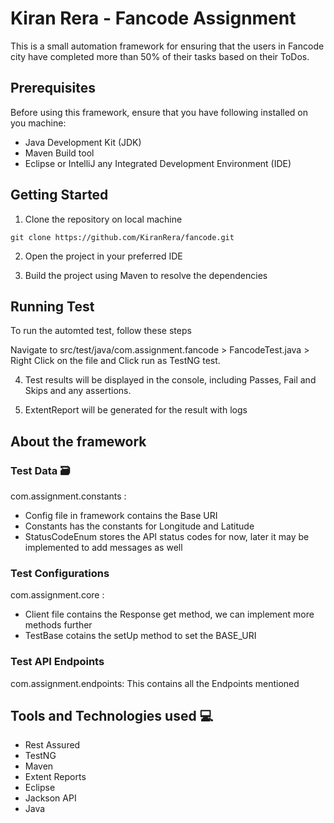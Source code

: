 
# Kiran Rera -  Fancode Assignment

This is a small automation framework for ensuring that the users in Fancode city have completed more than 50% of their tasks based on their ToDos.

## Prerequisites
Before using this framework, ensure that you have following installed on you machine:

* Java Development Kit (JDK)
* Maven Build tool
* Eclipse or IntelliJ any Integrated Development Environment (IDE) 

## Getting Started 


1. Clone the repository on local machine
  ```console
git clone https://github.com/KiranRera/fancode.git
```
2. Open the project in your preferred IDE

3. Build the project using Maven to resolve the dependencies

## Running Test 
To run the automted test, follow these steps

Navigate to src/test/java/com.assignment.fancode > FancodeTest.java > Right Click on the file and Click run as TestNG test.

4. Test results will be displayed in the console, including Passes, Fail and Skips and any assertions.

5. ExtentReport will be generated for the result with logs 

## About the framework
### Test Data 🗃️
  com.assignment.constants :
  * Config file in framework contains the Base URI
  * Constants has the constants for Longitude and Latitude
  * StatusCodeEnum stores the API status codes for now, later it may be implemented to add messages as well
 
### Test Configurations 
 com.assignment.core :
  * Client file contains the Response get method, we can implement more methods further
  * TestBase cotains the setUp method to set the BASE_URI

### Test API Endpoints 
 com.assignment.endpoints: This contains all the Endpoints mentioned


## Tools and Technologies used 💻
* Rest Assured
* TestNG
* Maven
* Extent Reports
* Eclipse
* Jackson API
* Java






